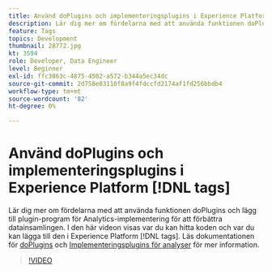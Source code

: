 ```yaml
---
title: Använd doPlugins och implementeringsplugins i Experience Platform [!DNL tags]
description: Lär dig mer om fördelarna med att använda funktionen doPlugins och lägg till plugin-program för Analytics-implementering för att förbättra datainsamlingen.
feature: Tags
topics: Development
thumbnail: 28772.jpg
kt: 3594
role: Developer, Data Engineer
level: Beginner
exl-id: ffc3863c-4875-4502-a572-b344a5ec34dc
source-git-commit: 2d758e03110f8a9f4fdccfd2174af1fd256bbdb4
workflow-type: tm+mt
source-wordcount: '82'
ht-degree: 0%

---
```


# Använd doPlugins och implementeringsplugins i Experience Platform [!DNL tags]

Lär dig mer om fördelarna med att använda funktionen doPlugins och lägg till plugin-program för Analytics-implementering för att förbättra datainsamlingen. I den här videon visas var du kan hitta koden och var du kan lägga till den i Experience Platform [!DNL tags]. Läs dokumentationen för [doPlugins](https://experienceleague.adobe.com/docs/analytics/implementation/vars/functions/doplugins.html) och [Implementeringsplugins för analyser](https://experienceleague.adobe.com/docs/analytics/implementation/vars/plugins/impl-plugins.html) för mer information.

>[!VIDEO](https://video.tv.adobe.com/v/28772/?quality=12&learn=on)
